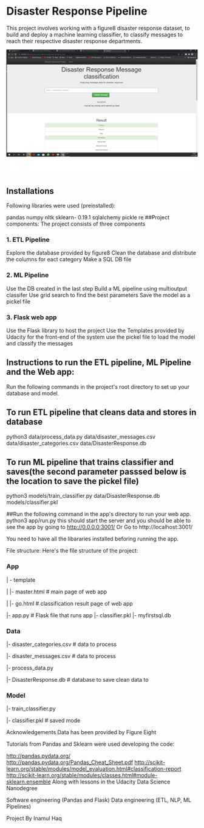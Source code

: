 # Disaster Response Pipeline


This project involves working with a figure8 disaster response dataset, to build and deploy a machine learning classifier, to classify messages to reach their respective disaster response departments.

![Screenshot](screen.png)

## Installations

Following libraries were used (preinstalled):

pandas
numpy
nltk
sklearn- 0.19.1
sqlalchemy
pickle
re
##Project components:
The project consists of three components

### 1. ETL Pipeline

Explore the database provided by figure8
Clean the database and distribute the columns for eact category
Make a SQL DB file

### 2. ML Pipeline

Use the DB created in the last step 
Build a ML pipeline using multioutput classifer
Use grid search to find the best parameters 
Save the model as a pickel file

### 3. Flask web app

Use the Flask library to host the project
Use the Templates provided by Udacity for the front-end of the system
use the pickel file to load the model and classify the messages 


## Instructions to run the ETL pipeline, ML Pipeline and the Web app:

Run the following commands in the project's root directory to set up your database and model.

## To run ETL pipeline that cleans data and stores in database 
python3 data/process_data.py data/disaster_messages.csv data/disaster_categories.csv data/DisasterResponse.db

## To run ML pipeline that trains classifier and saves(the second parameter passsed below is the location to save the pickel file)
python3 models/train_classifier.py data/DisasterResponse.db models/classifier.pkl

##Run the following command in the app's directory to run your web app. 
python3 app/run.py
this should start the server and you should be able to see the app by going to http://0.0.0.0:3001/ Or Go to http://localhost:3001/

You need to have all the libararies installed beforing running the app.

File structure:
Here's the file structure of the project:

### App

| - template

| |- master.html # main page of web app

| |- go.html # classification result page of web app

|- app.py # Flask file that runs app
|- classifier.pkl
|- myfirstsql.db


### Data

|- disaster_categories.csv # data to process

|- disaster_messages.csv # data to process

|- process_data.py

|- DisasterResponse.db # database to save clean data to

### Model

|- train_classifier.py

|- classifier.pkl # saved mode


Acknowledgements
Data has been provided by Figure Eight

Tutorials from Pandas and Sklearn were used developing the code:

http://pandas.pydata.org/
http://pandas.pydata.org/Pandas_Cheat_Sheet.pdf
http://scikit-learn.org/stable/modules/model_evaluation.html#classification-report
http://scikit-learn.org/stable/modules/classes.html#module-sklearn.ensemble
Along with lessons in the Udacity Data Science Nanodegree

Software engineering (Pandas and Flask)
Data engineering (ETL, NLP, ML Pipelines)

Project By Inamul Haq
